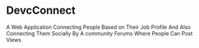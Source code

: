 # DevcConnect
A Web Application Connecting People Based on Their Job Profile And Also Connecting Them Socially By A community Forums Where People Can Post Views 

